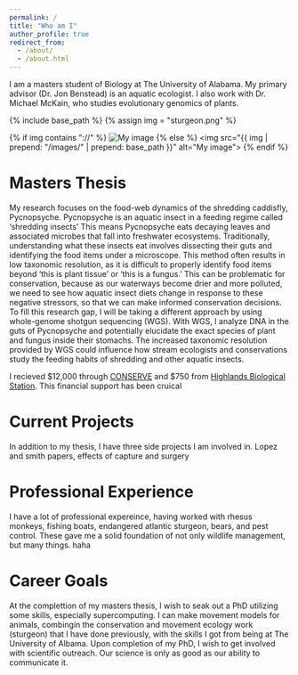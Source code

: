 ```yaml
---
permalink: /
title: "Who am I"
author_profile: true
redirect_from: 
  - /about/
  - /about.html
---
```


I am a masters student of Biology at The University of Alabama. My primary advisor (Dr. Jon Benstead) is an aquatic ecologist. I also work with Dr. Michael McKain, who studies evolutionary genomics of plants. 

{% include base_path %}
{% assign img = "sturgeon.png" %}

{% if img contains "://" %}
  <img src="{{ img }}" alt="My image">
{% else %}
  <img src="{{ img | prepend: "/images/" | prepend: base_path }}" alt="My image">
{% endif %}

Masters Thesis
======
My research focuses on the food-web dynamics of the shredding caddisfly, Pycnopsyche. Pycnopsyche is an aquatic insect in a feeding regime called ‘shredding insects’ This means Pycnopsyche eats decaying leaves and associated microbes that fall into freshwater ecosystems. Traditionally, understanding what these insects eat involves dissecting their guts and identifying the food items under a microscope. This method often results in low taxonomic resolution, as it is difficult to properly identify food items beyond ‘this is plant tissue’ or ‘this is a fungus.’ This can be problematic for conservation, because as our waterways become drier and more polluted, we need to see how aquatic insect diets change in response to these negative stressors, so that we can make informed conservation decisions. 
To fill this research gap, I will be taking a different approach by using whole-genome shotgun sequencing (WGS). With WGS, I analyze DNA in the guts of Pycnopsyche and potentially elucidate the exact species of plant and fungus inside their stomachs. The increased taxonomic resolution provided by WGS could influence how stream ecologists and conservations study the feeding habits of shredding and other aquatic insects.

I recieved $12,000 through [CONSERVE](https://conserve-group.org/) and $750 from [Highlands Biological Station](https://highlandsbiological.org/grants-in-aid-of-research/). This financial support has been cruical

Current Projects
======
In addition to my thesis, I have three side projects I am involved in. Lopez and smith papers, effects of capture and surgery

Professional Experience
======
I have a lot of professional expereince, having worked with rhesus monkeys, fishing boats, endangered atlantic sturgeon, bears, and pest control. These gave me a solid foundation of not only wildlife management, but many things. haha

Career Goals
======
At the complettion of my masters thesis, I wish to seak out a PhD utilizing some skills, especially supercomputing. I can make movement models for animals, combingin the conservation and movement ecology work (sturgeon) that I have done previously, with the skills I got from being at The University of Albama. Upon completion of my PhD, I wish to get involved with scientific outreach. Our science is only as good as our ability to communicate it.
